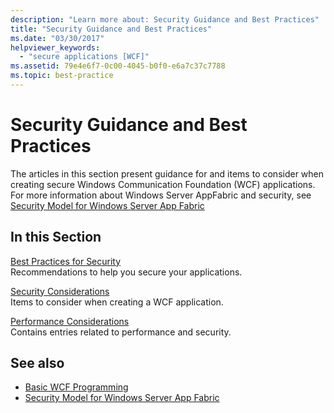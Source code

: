 ```yaml
---
description: "Learn more about: Security Guidance and Best Practices"
title: "Security Guidance and Best Practices"
ms.date: "03/30/2017"
helpviewer_keywords: 
  - "secure applications [WCF]"
ms.assetid: 79e4e6f7-0c00-4045-b0f0-e6a7c37c7788
ms.topic: best-practice
---
```

# Security Guidance and Best Practices

The articles in this section present guidance for and items to consider when creating secure Windows Communication Foundation (WCF) applications. For more information about Windows Server AppFabric and security, see [Security Model for Windows Server App Fabric](/previous-versions/appfabric/ee677202(v=azure.10))  
  
## In this Section  

 [Best Practices for Security](best-practices-for-security-in-wcf.md)  
 Recommendations to help you secure your applications.  
  
 [Security Considerations](security-considerations-in-wcf.md)  
 Items to consider when creating a WCF application.  
  
 [Performance Considerations](performance-considerations.md)  
 Contains entries related to performance and security.  
  
## See also

- [Basic WCF Programming](../basic-wcf-programming.md)
- [Security Model for Windows Server App Fabric](/previous-versions/appfabric/ee677202(v=azure.10))
